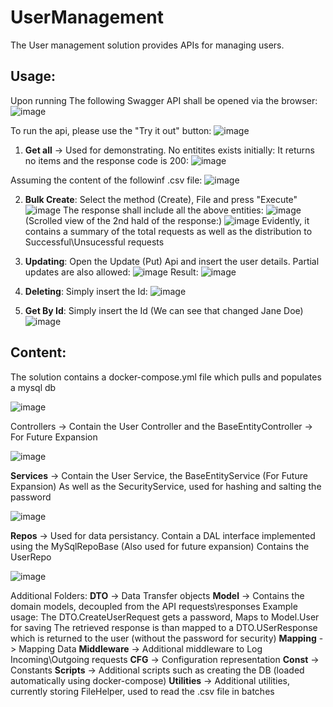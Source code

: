 # UserManagement

The User management solution provides APIs for managing users.

 ## Usage: ##

 Upon running The following Swagger API shall be opened via the browser:
![image](https://github.com/JakePathFinder/UserManagement/assets/59265424/03e81449-3952-42bc-be18-65c2688a1c48)

To run the api, please use the "Try it out" button:
![image](https://github.com/JakePathFinder/UserManagement/assets/59265424/b5ce184d-432a-4353-a956-9ab46ebc67a2)

1. **Get all** -> Used for demonstrating. No entitites exists initially:
It returns no items and the response code is 200:
![image](https://github.com/JakePathFinder/UserManagement/assets/59265424/296094ee-0efe-4dc6-9a3e-96812964d0d3)

Assuming the content of the followinf .csv file:
![image](https://github.com/JakePathFinder/UserManagement/assets/59265424/06acf617-cd37-403a-9042-a74bea8fc2c1)

2. **Bulk Create**:
Select the method (Create), File and press "Execute"
![image](https://github.com/JakePathFinder/UserManagement/assets/59265424/55796c34-c667-4482-a34e-ab9736412466)
The response shall include all the above entities:
![image](https://github.com/JakePathFinder/UserManagement/assets/59265424/9830197c-af56-4949-8f0b-600c07a64ed2)
(Scrolled view of the 2nd hald of the response:)
![image](https://github.com/JakePathFinder/UserManagement/assets/59265424/12952191-3185-4ade-9aa0-64e7b619efb5)
Evidently, it contains a summary of the total requests as well as the distribution to Successful\Unsucessful requests

3. **Updating**:
Open the Update (Put) Api and insert the user details.
Partial updates are also allowed:
![image](https://github.com/JakePathFinder/UserManagement/assets/59265424/7c13390e-e07b-4880-8f17-334cfc5f15f3)
Result:
![image](https://github.com/JakePathFinder/UserManagement/assets/59265424/4e6f71f6-4b54-4af4-9730-4479b7bf82f8)

4. **Deleting**:
   Simply insert the Id:
   ![image](https://github.com/JakePathFinder/UserManagement/assets/59265424/d13b31a0-495a-4082-a191-fff89deebc7a)

5. **Get By Id**:
   Simply insert the Id (We can see that changed Jane Doe)
   ![image](https://github.com/JakePathFinder/UserManagement/assets/59265424/3f91ef8e-6189-40e7-b516-dfaa4d058866)
   
 ## Content: ##
The solution contains a docker-compose.yml file 
which pulls and populates a mysql db

![image](https://github.com/JakePathFinder/UserManagement/assets/59265424/6ab196c0-872d-4b66-acec-3a29421640f9)

Controllers -> Contain the User Controller and the BaseEntityController -> For Future Expansion

![image](https://github.com/JakePathFinder/UserManagement/assets/59265424/1e61d778-6c95-4d8d-aca4-6dda44a94353)

**Services** -> Contain the User Service, the BaseEntityService (For Future Expansion)
As well as the SecurityService, used for hashing and salting the password

![image](https://github.com/JakePathFinder/UserManagement/assets/59265424/57caed3b-90ca-4e6d-b01f-c580c0a7a6f3)

**Repos** -> Used for data persistancy. 
Contain a DAL interface implemented using the MySqlRepoBase (Also used for future expansion)
Contains the UserRepo

![image](https://github.com/JakePathFinder/UserManagement/assets/59265424/2b891b99-7bfe-4a6a-94e9-1c1673b73099)

Additional Folders:
**DTO** -> Data Transfer objects
**Model** -> Contains the domain models, decoupled from the API requests\responses
Example usage: The DTO.CreateUserRequest gets a password, Maps to Model.User for saving
  The retrieved response is than mapped to a DTO.USerResponse which is returned to the user (without the password for security)
**Mapping** -> Mapping Data
**Middleware** -> Additional middleware to Log Incoming\Outgoing requests
**CFG** -> Configuration representation
**Const** -> Constants
**Scripts** -> Additional scripts such as creating the DB (loaded automatically using docker-compose)
**Utilities** -> Additional utilities, currently storing FileHelper, used to read the .csv file in batches















